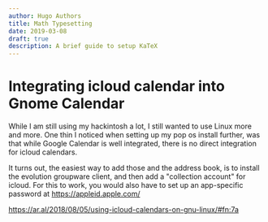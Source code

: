 ```yaml
---
author: Hugo Authors
title: Math Typesetting
date: 2019-03-08
draft: true
description: A brief guide to setup KaTeX
---
```


# Integrating icloud  calendar into Gnome Calendar

While I am still using my hackintosh a lot, I still wanted to use Linux more and more. One thin I noticed when setting up my pop os install further, was that while Google Calendar is well integrated, there is no direct integration for icloud calendars.

It turns out, the easiest way to add those and the address book, is to install the evolution groupware client, and then add a "collection account" for icloud. For this to work, you would also have to set up an app-specific password at https://appleid.apple.com/

https://ar.al/2018/08/05/using-icloud-calendars-on-gnu-linux/#fn:7a